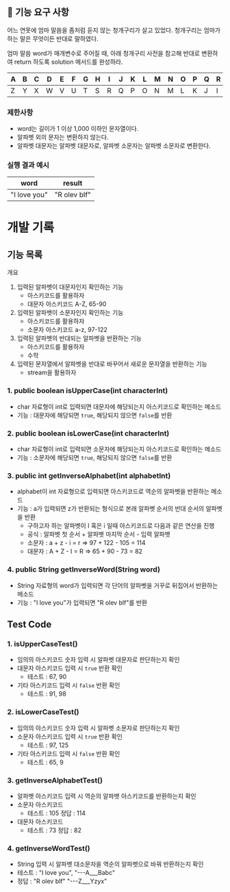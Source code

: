 ## 🚀 기능 요구 사항

어느 연못에 엄마 말씀을 좀처럼 듣지 않는 청개구리가 살고 있었다. 청개구리는 엄마가 하는 말은 무엇이든 반대로 말하였다.

엄마 말씀 word가 매개변수로 주어질 때, 아래 청개구리 사전을 참고해 반대로 변환하여 return 하도록 solution 메서드를 완성하라.

| A | B | C | D | E | F | G | H | I | J | K | L | M | N | O | P | Q | R | S | T | U | V | W | X | Y | Z |
| --- | --- | --- | --- | --- | --- | --- | --- | --- | --- | --- | --- | --- | --- | --- | --- | --- | --- | --- | --- | --- | --- | --- | --- | --- | --- |
| Z | Y | X | W | V | U | T | S | R | Q | P | O | N | M | L | K | J | I | H | G | F | E | D | C | B | A |

### 제한사항

- word는 길이가 1 이상 1,000 이하인 문자열이다.
- 알파벳 외의 문자는 변환하지 않는다.
- 알파벳 대문자는 알파벳 대문자로, 알파벳 소문자는 알파벳 소문자로 변환한다.

### 실행 결과 예시

| word | result |
| --- | --- |
| "I love you" | "R olev blf" |

# 개발 기록

## 기능 목록

개요
1. 입력된 알파벳이 대문자인지 확인하는 기능
   - 아스키코드를 활용하자
   - 대문자 아스키코드 A-Z, 65-90
2. 입력된 알파벳이 소문자인지 확인하는 기능
   - 아스키코드를 활용하자
   - 소문자 아스키코드 a-z, 97-122
3. 입력된 알파벳의 반대되는 알파벳을 반환하는 기능
   - 아스키코드를 활용하자
   - 수학
4. 입력된 문자열에서 알파벳을 반대로 바꾸어서 새로운 문자열을 반환하는 기능
   - stream을 활용하자

### 1. public boolean isUpperCase(int characterInt)
- char 자료형이 int로 입력되면 대문자에 해당되는지 아스키코드로 확인하는 메소드
- 기능 : 대문자에 해당되면 `true`, 해당되지 않으면 `false`를 반환

### 2. public boolean isLowerCase(int characterInt)
- char 자료형이 int로 입력되면 소문자에 해당되는지 아스키코드로 확인하는 메소드
- 기능 : 소문자에 해당되면 `true`, 해당되지 않으면 `false`를 반환

### 3. public int getInverseAlphabet(int alphabetInt)
- alphabet이 int 자료형으로 입력되면 아스키코드로 역순의 알파벳을 반환하는 메소드
- 기능 : a가 입력되면 z가 반환되는 형식으로 본래 알파벳 순서의 반대 순서의 알파벳을 반환
  - 구하고자 하는 알파벳이 I 혹은 i 일때 아스키코드로 다음과 같은 연산을 진행
  - 공식 : 알파벳 첫 순서 + 알파벳 마지막 순서 - 입력 알파벳
  - 소문자 :  a + z - i = r => 97 + 122 - 105 = 114
  - 대문자 : A + Z - I =  R => 65 + 90 - 73 = 82

### 4. public String getInverseWord(String word)
- String 자료형의 word가 입력되면 각 단어의 알파벳을 거꾸로 뒤집어서 반환하는 메소드
- 기능 : "I love you"가 입력되면 "R olev blf"를 반환

## Test Code
### 1. isUpperCaseTest()
- 임의의 아스키코드 숫자 입력 시 알파벳 대문자로 판단하는지 확인
- 대문자 아스키코드 입력 시 `true` 반환 확인
  - 테스트 : 67, 90
- 기타 아스키코드 입력 시 `false` 반환 확인
  - 테스트 : 91, 98

### 2. isLowerCaseTest()
- 임의의 아스키코드 숫자 입력 시 알파벳 소문자로 판단하는지 확인
- 소문자 아스키코드 입력 시 `true` 반환 확인
   - 테스트 : 97, 125
- 기타 아스키코드 입력 시 `false` 반환 확인
   - 테스트 : 65, 9

### 3. getInverseAlphabetTest()
- 알파벳 아스키코드 입력 시 역순의 알파벳 아스키코드를 반환하는지 확인
- 소문자 아스키코드
  - 테스트 : 105 정답 : 114
- 대문자 아스키코드
  - 테스트 : 73 정답 : 82

### 4. getInverseWordTest()
- String 입력 시 알파벳 대소문자을 역순의 알파벳으로 바꿔 반환하는지 확인
- 테스트 : "I love you", "---A___Babc"
- 정답 : "R olev blf" "---Z___Yzyx"
